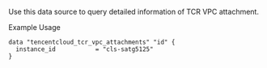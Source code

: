 Use this data source to query detailed information of TCR VPC attachment.

Example Usage

```hcl
data "tencentcloud_tcr_vpc_attachments" "id" {
  instance_id 			= "cls-satg5125"
}
```